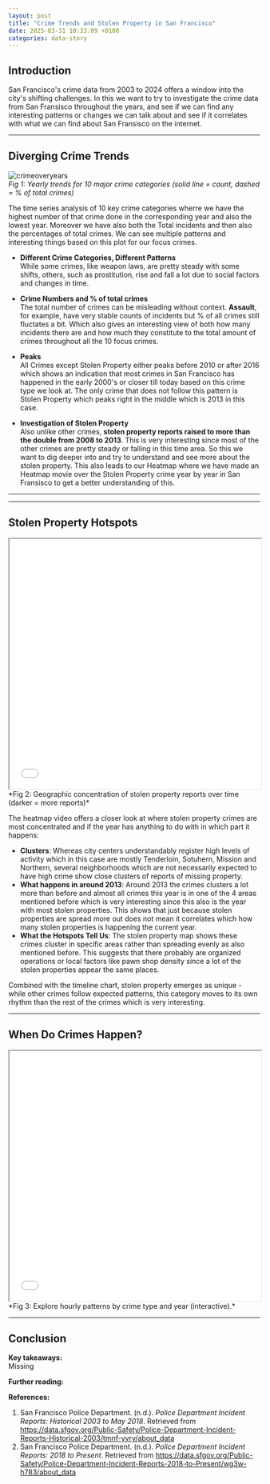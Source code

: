 ```yaml
---
layout: post
title: "Crime Trends and Stolen Property in San Francisco"
date: 2025-03-31 10:33:09 +0100
categories: data-story
---
```


## Introduction  
San Francisco's crime data from 2003 to 2024 offers a window into the city's shifting challenges. In this we want to try to investigate the crime data from San Fransisco throughout the years, and see if we can find any interesting patterns or changes  we can talk about and see if it correlates with what we can find about San Fransisco on the internet.

---

## Diverging Crime Trends  
![crimeoveryears](/assets/images/improved_crime_trends.png)  
*Fig 1: Yearly trends for 10 major crime categories (solid line = count, dashed = % of total crimes)*  

The time series analysis of 10 key crime categories wherre we have the highest number of that crime done in the corresponding year and also the lowest year. Moreover we have also both the Total incidents and then also the percentages of total crimes. We can see multiple patterns and interesting things based on this plot for our focus crimes.
- **Different Crime Categories, Different Patterns**  
  While some crimes, like weapon laws, are pretty steady with some shifts, others, such as prostitution, rise and fall a lot due to social factors and changes in time.
- **Crime Numbers and % of total crimes**  
  The total number of crimes can be misleading without context. **Assault**, for example, have very stable counts of incidents but % of all crimes still fluctates a bit. Which also gives an interesting view of both how many incidents there are and how much they constitute to the total amount of crimes throughout all the 10 focus crimes.

- **Peaks**  
  All Crimes except Stolen Property either peaks before 2010 or after 2016 which shows an indication that most crimes in San Francisco has happened in the early 2000's or closer till today based on this crime type we look at. The only crime that does not follow this pattern is Stolen Property which peaks right in the middle which is 2013 in this case.

- **Investigation of Stolen Property**  
  Also unlike other crimes, **stolen property reports raised to more than the double from 2008 to 2013**. This is very interesting since most of the other crimes are pretty steady or falling in this time area. So this we want to dig deeper into and try to understand and see more about the stolen property. This also leads to our Heatmap where we have made an Heatmap movie over the Stolen Property crime year by year in San Fransisco to get a better understanding of this.

---

---

## Stolen Property Hotspots  
<iframe src="/assets/plots/sf_stolen_property_animation.html" width="100%" height="500px"></iframe>  
*Fig 2: Geographic concentration of stolen property reports over time (darker = more reports)*  

The heatmap video offers a closer look at where stolen property crimes are most concentrated and if the year has anything to do with in which part it happens:
- **Clusters**: Whereas city centers understandably register high levels of activity which in this case are mostly Tenderloin, Sotuhern, Mission and Northern, several neighborhoods which are not necessarily expected to have high crime show close clusters of reports of missing property.
- **What happens in around 2013**: Around 2013 the crimes clusters a lot more than before and almost all crimes this year is in one of the 4 areas mentioned before which is very interesting since this also is the year with most stolen properties. This shows that just because stolen properties are spread more out does not mean it correlates which how many stolen properties is happening the current year.
- **What the Hotspots Tell Us**: The stolen property map shows these crimes cluster in specific areas rather than spreading evenly as also mentioned before. This suggests that there probably are organized operations or local factors like pawn shop density since a lot of the stolen properties appear the same places.

Combined with the timeline chart, stolen property emerges as unique - while other crimes follow expected patterns, this category moves to its own rhythm than the rest of the crimes which is very interesting.

---

## When Do Crimes Happen?  
<iframe src="/assets/plots/sf_crime_interactive_bokeh.html" width="100%" height="500px"></iframe>  
*Fig 3: Explore hourly patterns by crime type and year (interactive).*  



---

## Conclusion  
**Key takeaways:**  
Missing

**Further reading:**  

**References:**  
1. San Francisco Police Department. (n.d.). *Police Department Incident Reports: Historical 2003 to May 2018*. Retrieved from https://data.sfgov.org/Public-Safety/Police-Department-Incident-Reports-Historical-2003/tmnf-yvry/about_data  
2. San Francisco Police Department. (n.d.). *Police Department Incident Reports: 2018 to Present*. Retrieved from https://data.sfgov.org/Public-Safety/Police-Department-Incident-Reports-2018-to-Present/wg3w-h783/about_data